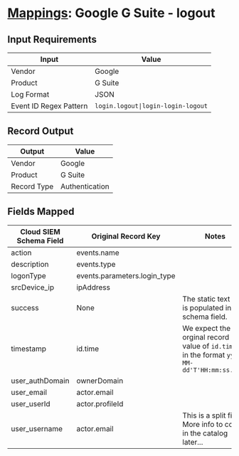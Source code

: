 # [Mappings](README.md): Google G Suite - logout

## Input Requirements

|Input|Value|
|-----|-----|
|Vendor|Google|
|Product|G Suite|
|Log Format|JSON|
|Event ID Regex Pattern|`login.logout\|login-login-logout`|

## Record Output

|Output|Value|
|------|-----|
|Vendor|Google|
|Product|G Suite|
|Record Type|Authentication|

## Fields Mapped

|Cloud SIEM Schema Field|Original Record Key|Notes|
|-----------------------|-------------------|-----|
|action|events.name||
|description|events.type||
|logonType|events.parameters.login_type||
|srcDevice_ip|ipAddress||
|success|None|The static text `true` is populated in this schema field.|
|timestamp|id.time|We expect the orginal record value of `id.time` is in the format `yyyy-MM-dd'T'HH:mm:ss.SSSZ`|
|user_authDomain|ownerDomain||
|user_email|actor.email||
|user_userId|actor.profileId||
|user_username|actor.email|This is a split field. More info to come in the catalog later...|

